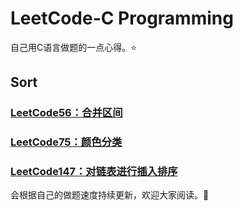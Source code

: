# LeetCode-C Programming 
自己用C语言做题的一点心得。:star:
## Sort
### [LeetCode56：合并区间](Solutions/LeetCode56：合并区间.md)
### [LeetCode75：颜色分类](Solutions/LeetCode75：颜色分类.md)
### [LeetCode147：对链表进行插入排序](Solutions/LeetCode147：对链表进行插入排序.md)
会根据自己的做题速度持续更新，欢迎大家阅读。:raising_hand:
